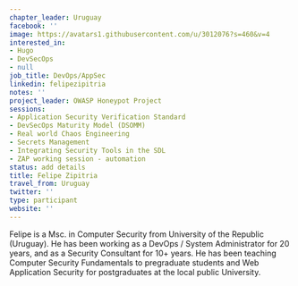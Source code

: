 ```yaml
---
chapter_leader: Uruguay
facebook: ''
image: https://avatars1.githubusercontent.com/u/3012076?s=460&v=4
interested_in:
- Hugo
- DevSecOps
- null
job_title: DevOps/AppSec
linkedin: felipezipitria
notes: ''
project_leader: OWASP Honeypot Project
sessions:
- Application Security Verification Standard
- DevSecOps Maturity Model (DSOMM)
- Real world Chaos Engineering
- Secrets Management
- Integrating Security Tools in the SDL
- ZAP working session - automation
status: add details
title: Felipe Zipitria
travel_from: Uruguay
twitter: ''
type: participant
website: ''
---
```


Felipe is a Msc. in Computer Security from University of the Republic (Uruguay). He has been working as a DevOps / System Administrator for 20 years, and as a Security Consultant for 10+ years. He has been teaching Computer Security Fundamentals to pregraduate students and Web Application Security for postgraduates at the local public University.